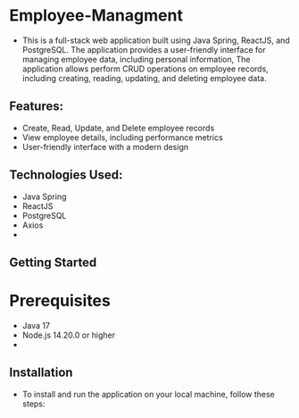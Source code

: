 # Employee-Managment
- This is a full-stack web application built using Java Spring, ReactJS, and PostgreSQL. The application provides a user-friendly interface for managing employee data, including personal information, The application allows  perform CRUD operations on employee records, including creating, reading, updating, and deleting employee data.

## Features:
- Create, Read, Update, and Delete employee records
- View employee details, including performance metrics
- User-friendly interface with a modern design

## Technologies Used:
- Java Spring
- ReactJS
- PostgreSQL
- Axios
- 
## Getting Started
# Prerequisites
- Java 17 
- Node.js 14.20.0 or higher
- 
## Installation
- To install and run the application on your local machine, follow these steps:

  
